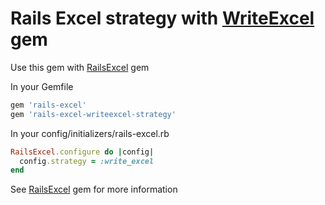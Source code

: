 # Rails Excel strategy with [WriteExcel](https://github.com/cxn03651/writeexcel) gem

Use this gem with [RailsExcel](https://github.com/hallelujah/rails-excel) gem

In your Gemfile

```ruby
gem 'rails-excel'
gem 'rails-excel-writeexcel-strategy'
```

In your config/initializers/rails-excel.rb

```ruby
RailsExcel.configure do |config|
  config.strategy = :write_excel
end
```

See [RailsExcel](https://github.com/hallelujah/rails-excel) gem for more information
